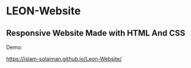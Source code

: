 # LEON-Website

## Responsive Website Made with HTML And CSS

Demo:

https://islam-solaiman.github.io/Leon-Website/
